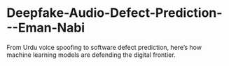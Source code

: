 # Deepfake-Audio-Defect-Prediction---Eman-Nabi
From Urdu voice spoofing to software defect prediction, here’s how machine learning models are defending the digital frontier.
